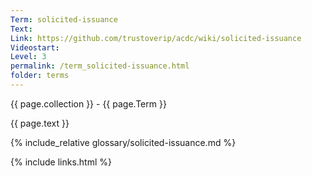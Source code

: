 ```yaml
---
Term: solicited-issuance
Text: 
Link: https://github.com/trustoverip/acdc/wiki/solicited-issuance
Videostart: 
Level: 3
permalink: /term_solicited-issuance.html
folder: terms
---
```


{{ page.collection }} - {{ page.Term }}

   {{ page.text }}

{% include_relative glossary/solicited-issuance.md %}

 {% include links.html %} 
